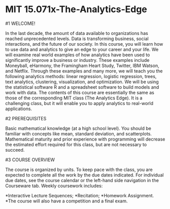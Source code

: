 # MIT 15.071x-The-Analytics-Edge

#1 WELCOME!

 In the last decade, the amount of data available to organizations has reached unprecedented levels. Data is transforming business, social interactions, and the future of our society. In this course, you will learn how to use data and analytics to give an edge to your career and your life. We will examine real world examples of how analytics have been used to significantly improve a business or industry. These examples include Moneyball, eHarmony, the Framingham Heart Study, Twitter, IBM Watson, and Netflix. Through these examples and many more, we will teach you the following analytics methods: linear regression, logistic regression, trees, text analytics, clustering, visualization, and optimization. We will be using the statistical software R and a spreadsheet software to build models and work with data. The contents of this course are essentially the same as those of the corresponding MIT class (The Analytics Edge). It is a challenging class, but it will enable you to apply analytics to real-world applications. 

 

#2 PREREQUISITES


 Basic mathematical knowledge (at a high school level). You should be familiar with concepts like mean, standard deviation, and scatterplots. Mathematical maturity and prior experience with programming will decrease the estimated effort required for this class, but are not necessary to succeed. 

 

#3 COURSE OVERVIEW

 The course is organized by units. To keep pace with the class, you are expected to complete all the work by the due dates indicated. For individual due dates, see the course calendar or the left-hand side navigation in the Courseware tab. Weekly coursework includes:

*Interactive Lecture Sequences;
*Recitation;
*Homework Assignment.
*The course will also have a competition and a final exam.

